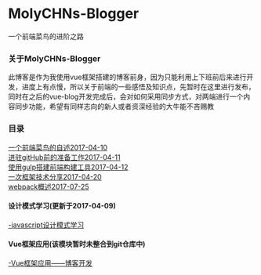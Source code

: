 # MolyCHNs-Blogger
一个前端菜鸟的进阶之路  

### 关于MolyCHNs-Blogger
此博客是作为我使用vue框架搭建的博客前身，因为只能利用上下班前后来进行开发，进度上有点慢，所以关于前端的一些感悟及知识点，先暂时在这里进行发布，同时在之后的vue-blog开发完成后，会对如何采用同步方式，对两端进行一个内容同步功能，希望有同样志向的新人或者资深经验的大牛能不吝赐教

### 目录  
[一个前端菜鸟的自述2017-04-10](https://github.com/BendMoly/MolyCHNs-Blogger/issues/1)  
[进驻gitHub前的准备工作2017-04-11](https://github.com/BendMoly/MolyCHNs-Blogger/issues/2)  
[使用gulp搭建前端构建工具2017-04-12](https://github.com/BendMoly/MolyCHNs-Blogger/issues/3)  
[一次框架技术分享2017-04-20](https://github.com/BendMoly/MolyCHNs-Blogger/issues/4)   
[webpack概述2017-07-25](https://github.com/BendMoly/MolyCHNs-Blogger/issues/5)
#### 设计模式学习(更新于2017-04-09)  
[-javascript设计模式学习](https://github.com/BendMoly/jsDesignPattern) 
#### Vue框架应用(该模块暂时未整合到git仓库中)  
[-Vue框架应用——博客开发](https://github.com/BendMoly/vue-blog)  
